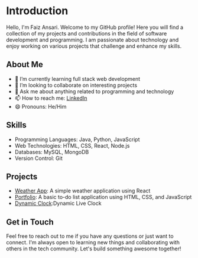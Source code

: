 # Introduction

Hello, I'm Faiz Ansari. Welcome to my GitHub profile! Here you will find a collection of my projects and contributions in the field of software development and programming. I am passionate about technology and enjoy working on various projects that challenge and enhance my skills.

## About Me

- 🌱 I’m currently learning full stack web development
- 👯 I’m looking to collaborate on interesting projects
- 💬 Ask me about anything related to programming and technology
- 📫 How to reach me: [LinkedIn](www.linkedin.com/in/faiz-ansari-22b025213)
- 😄 Pronouns: He/Him

## Skills

- Programming Languages: Java, Python, JavaScript
- Web Technologies: HTML, CSS, React, Node.js
- Databases: MySQL, MongoDB
- Version Control: Git

## Projects
- [Weather App](https://faizansari04.github.io/Dynamic-Weather-App/): A simple weather application using React
- [Portfolio](https://faizansari04.github.io/Portfolio/): A basic to-do list application using HTML, CSS, and JavaScript
- [Dynamic Clock](https://faizansari04.github.io/Dynamic-Clock-/):Dynamic Live Clock

## Get in Touch

Feel free to reach out to me if you have any questions or just want to connect. I'm always open to learning new things and collaborating with others in the tech community. Let's build something awesome together!

